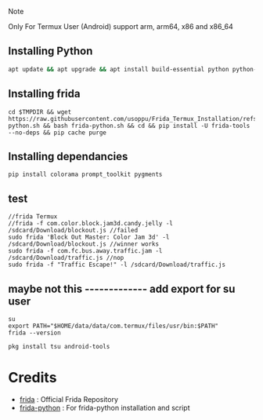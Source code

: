 > [!NOTE]
> Only For Termux User (Android) support arm, arm64, x86 and x86_64

## Installing Python
```bash
apt update && apt upgrade && apt install build-essential python python-pip git wget binutils openssl && pip install -U setuptools wheel && pip cache purge
```
## Installing frida
```
cd $TMPDIR && wget https://raw.githubusercontent.com/usoppu/Frida_Termux_Installation/refs/heads/main/frida-python.sh && bash frida-python.sh && cd && pip install -U frida-tools --no-deps && pip cache purge
```
## Installing dependancies
```
pip install colorama prompt_toolkit pygments
```
## test
```
//frida Termux
//frida -f com.color.block.jam3d.candy.jelly -l /sdcard/Download/blockout.js //failed
sudo frida 'Block Out Master: Color Jam 3d' -l /sdcard/Download/blockout.js //winner works
sudo frida -f com.fc.bus.away.traffic.jam -l /sdcard/Download/traffic.js //nop
sudo frida -f "Traffic Escape!" -l /sdcard/Download/traffic.js
```
## maybe not this ------------- add export for su user
```
su
export PATH="$HOME/data/data/com.termux/files/usr/bin:$PATH"
frida --version

pkg install tsu android-tools
```
# Credits
- [frida](https://github.com/frida/frida) : Official Frida Repository
- [frida-python](https://github.com/frida/frida-python.git) : For frida-python installation and script

